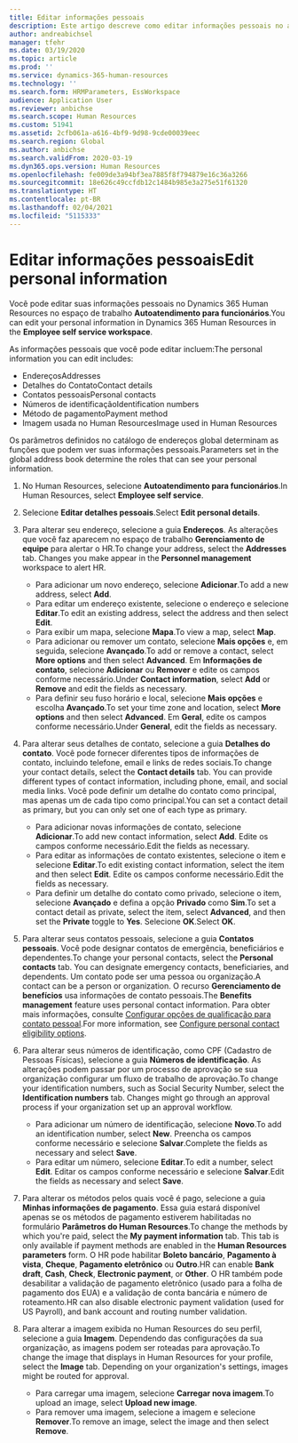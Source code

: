 ```yaml
---
title: Editar informações pessoais
description: Este artigo descreve como editar informações pessoais no autoatendimento para funcionários e gerentes.
author: andreabichsel
manager: tfehr
ms.date: 03/19/2020
ms.topic: article
ms.prod: ''
ms.service: dynamics-365-human-resources
ms.technology: ''
ms.search.form: HRMParameters, EssWorkspace
audience: Application User
ms.reviewer: anbichse
ms.search.scope: Human Resources
ms.custom: 51941
ms.assetid: 2cfb061a-a616-4bf9-9d98-9cde00039eec
ms.search.region: Global
ms.author: anbichse
ms.search.validFrom: 2020-03-19
ms.dyn365.ops.version: Human Resources
ms.openlocfilehash: fe009de3a94bf3ea7885f8f794879e16c36a3266
ms.sourcegitcommit: 18e626c49ccfdb12c1484b985e3a275e51f61320
ms.translationtype: HT
ms.contentlocale: pt-BR
ms.lasthandoff: 02/04/2021
ms.locfileid: "5115333"
---
```

# <a name="edit-personal-information"></a><span data-ttu-id="81480-103">Editar informações pessoais</span><span class="sxs-lookup"><span data-stu-id="81480-103">Edit personal information</span></span>

<span data-ttu-id="81480-104">Você pode editar suas informações pessoais no Dynamics 365 Human Resources no espaço de trabalho **Autoatendimento para funcionários**.</span><span class="sxs-lookup"><span data-stu-id="81480-104">You can edit your personal information in Dynamics 365 Human Resources in the **Employee self service workspace**.</span></span>

<span data-ttu-id="81480-105">As informações pessoais que você pode editar incluem:</span><span class="sxs-lookup"><span data-stu-id="81480-105">The personal information you can edit includes:</span></span>

- <span data-ttu-id="81480-106">Endereços</span><span class="sxs-lookup"><span data-stu-id="81480-106">Addresses</span></span>
- <span data-ttu-id="81480-107">Detalhes do Contato</span><span class="sxs-lookup"><span data-stu-id="81480-107">Contact details</span></span>
- <span data-ttu-id="81480-108">Contatos pessoais</span><span class="sxs-lookup"><span data-stu-id="81480-108">Personal contacts</span></span>
- <span data-ttu-id="81480-109">Números de identificação</span><span class="sxs-lookup"><span data-stu-id="81480-109">Identification numbers</span></span>
- <span data-ttu-id="81480-110">Método de pagamento</span><span class="sxs-lookup"><span data-stu-id="81480-110">Payment method</span></span>
- <span data-ttu-id="81480-111">Imagem usada no Human Resources</span><span class="sxs-lookup"><span data-stu-id="81480-111">Image used in Human Resources</span></span>

<span data-ttu-id="81480-112">Os parâmetros definidos no catálogo de endereços global determinam as funções que podem ver suas informações pessoais.</span><span class="sxs-lookup"><span data-stu-id="81480-112">Parameters set in the global address book determine the roles that can see your personal information.</span></span>

1. <span data-ttu-id="81480-113">No Human Resources, selecione **Autoatendimento para funcionários**.</span><span class="sxs-lookup"><span data-stu-id="81480-113">In Human Resources, select **Employee self service**.</span></span>

2. <span data-ttu-id="81480-114">Selecione **Editar detalhes pessoais**.</span><span class="sxs-lookup"><span data-stu-id="81480-114">Select **Edit personal details**.</span></span>

3. <span data-ttu-id="81480-115">Para alterar seu endereço, selecione a guia **Endereços**. As alterações que você faz aparecem no espaço de trabalho **Gerenciamento de equipe** para alertar o HR.</span><span class="sxs-lookup"><span data-stu-id="81480-115">To change your address, select the **Addresses** tab. Changes you make appear in the **Personnel management** workspace to alert HR.</span></span> 

    - <span data-ttu-id="81480-116">Para adicionar um novo endereço, selecione **Adicionar**.</span><span class="sxs-lookup"><span data-stu-id="81480-116">To add a new address, select **Add**.</span></span>
    - <span data-ttu-id="81480-117">Para editar um endereço existente, selecione o endereço e selecione **Editar**.</span><span class="sxs-lookup"><span data-stu-id="81480-117">To edit an existing address, select the address and then select **Edit**.</span></span>
    - <span data-ttu-id="81480-118">Para exibir um mapa, selecione **Mapa**.</span><span class="sxs-lookup"><span data-stu-id="81480-118">To view a map, select **Map**.</span></span>
    - <span data-ttu-id="81480-119">Para adicionar ou remover um contato, selecione **Mais opções** e, em seguida, selecione **Avançado**.</span><span class="sxs-lookup"><span data-stu-id="81480-119">To add or remove a contact, select **More options** and then select **Advanced**.</span></span> <span data-ttu-id="81480-120">Em **Informações de contato**, selecione **Adicionar** ou **Remover** e edite os campos conforme necessário.</span><span class="sxs-lookup"><span data-stu-id="81480-120">Under **Contact information**, select **Add** or **Remove** and edit the fields as necessary.</span></span>
    - <span data-ttu-id="81480-121">Para definir seu fuso horário e local, selecione **Mais opções** e escolha **Avançado**.</span><span class="sxs-lookup"><span data-stu-id="81480-121">To set your time zone and location, select **More options** and then select **Advanced**.</span></span> <span data-ttu-id="81480-122">Em **Geral**, edite os campos conforme necessário.</span><span class="sxs-lookup"><span data-stu-id="81480-122">Under **General**, edit the fields as necessary.</span></span>

4. <span data-ttu-id="81480-123">Para alterar seus detalhes de contato, selecione a guia **Detalhes do contato**. Você pode fornecer diferentes tipos de informações de contato, incluindo telefone, email e links de redes sociais.</span><span class="sxs-lookup"><span data-stu-id="81480-123">To change your contact details, select the **Contact details** tab. You can provide different types of contact information, including phone, email, and social media links.</span></span> <span data-ttu-id="81480-124">Você pode definir um detalhe do contato como principal, mas apenas um de cada tipo como principal.</span><span class="sxs-lookup"><span data-stu-id="81480-124">You can set a contact detail as primary, but you can only set one of each type as primary.</span></span> 

    - <span data-ttu-id="81480-125">Para adicionar novas informações de contato, selecione **Adicionar**.</span><span class="sxs-lookup"><span data-stu-id="81480-125">To add new contact information, select **Add**.</span></span> <span data-ttu-id="81480-126">Edite os campos conforme necessário.</span><span class="sxs-lookup"><span data-stu-id="81480-126">Edit the fields as necessary.</span></span>
    - <span data-ttu-id="81480-127">Para editar as informações de contato existentes, selecione o item e selecione **Editar**.</span><span class="sxs-lookup"><span data-stu-id="81480-127">To edit existing contact information, select the item and then select **Edit**.</span></span> <span data-ttu-id="81480-128">Edite os campos conforme necessário.</span><span class="sxs-lookup"><span data-stu-id="81480-128">Edit the fields as necessary.</span></span>
    - <span data-ttu-id="81480-129">Para definir um detalhe do contato como privado, selecione o item, selecione **Avançado** e defina a opção **Privado** como **Sim**.</span><span class="sxs-lookup"><span data-stu-id="81480-129">To set a contact detail as private, select the item, select **Advanced**, and then set the **Private** toggle to **Yes**.</span></span> <span data-ttu-id="81480-130">Selecione **OK**.</span><span class="sxs-lookup"><span data-stu-id="81480-130">Select **OK**.</span></span>
  
5. <span data-ttu-id="81480-131">Para alterar seus contatos pessoais, selecione a guia **Contatos pessoais**. Você pode designar contatos de emergência, beneficiários e dependentes.</span><span class="sxs-lookup"><span data-stu-id="81480-131">To change your personal contacts, select the **Personal contacts** tab. You can designate emergency contacts, beneficiaries, and dependents.</span></span> <span data-ttu-id="81480-132">Um contato pode ser uma pessoa ou organização.</span><span class="sxs-lookup"><span data-stu-id="81480-132">A contact can be a person or organization.</span></span> <span data-ttu-id="81480-133">O recurso **Gerenciamento de benefícios** usa informações de contato pessoais.</span><span class="sxs-lookup"><span data-stu-id="81480-133">The **Benefits management** feature uses personal contact information.</span></span> <span data-ttu-id="81480-134">Para obter mais informações, consulte [Configurar opções de qualificação para contato pessoal](hr-benefits-setup-contact-eligibility-options.md).</span><span class="sxs-lookup"><span data-stu-id="81480-134">For more information, see [Configure personal contact eligibility options](hr-benefits-setup-contact-eligibility-options.md).</span></span>

6. <span data-ttu-id="81480-135">Para alterar seus números de identificação, como CPF (Cadastro de Pessoas Físicas), selecione a guia **Números de identificação**. As alterações podem passar por um processo de aprovação se sua organização configurar um fluxo de trabalho de aprovação.</span><span class="sxs-lookup"><span data-stu-id="81480-135">To change your identification numbers, such as Social Security Number, select the **Identification numbers** tab. Changes might go through an approval process if your organization set up an approval workflow.</span></span>

    - <span data-ttu-id="81480-136">Para adicionar um número de identificação, selecione **Novo**.</span><span class="sxs-lookup"><span data-stu-id="81480-136">To add an identification number, select **New**.</span></span> <span data-ttu-id="81480-137">Preencha os campos conforme necessário e selecione **Salvar**.</span><span class="sxs-lookup"><span data-stu-id="81480-137">Complete the fields as necessary and select **Save**.</span></span>
    - <span data-ttu-id="81480-138">Para editar um número, selecione **Editar**.</span><span class="sxs-lookup"><span data-stu-id="81480-138">To edit a number, select **Edit**.</span></span> <span data-ttu-id="81480-139">Editar os campos conforme necessário e selecione **Salvar**.</span><span class="sxs-lookup"><span data-stu-id="81480-139">Edit the fields as necessary and select **Save**.</span></span>

7. <span data-ttu-id="81480-140">Para alterar os métodos pelos quais você é pago, selecione a guia **Minhas informações de pagamento**. Essa guia estará disponível apenas se os métodos de pagamento estiverem habilitadas no formulário **Parâmetros do Human Resources**.</span><span class="sxs-lookup"><span data-stu-id="81480-140">To change the methods by which you're paid, select the **My payment information** tab. This tab is only available if payment methods are enabled in the **Human Resources parameters** form.</span></span> <span data-ttu-id="81480-141">O HR pode habilitar **Boleto bancário**, **Pagamento à vista**, **Cheque**, **Pagamento eletrônico** ou **Outro**.</span><span class="sxs-lookup"><span data-stu-id="81480-141">HR can enable **Bank draft**, **Cash**, **Check**, **Electronic payment**, or **Other**.</span></span> <span data-ttu-id="81480-142">O HR também pode desabilitar a validação de pagamento eletrônico (usado para a folha de pagamento dos EUA) e a validação de conta bancária e número de roteamento.</span><span class="sxs-lookup"><span data-stu-id="81480-142">HR can also disable electronic payment validation (used for US Payroll), and bank account and routing number validation.</span></span>

8. <span data-ttu-id="81480-143">Para alterar a imagem exibida no Human Resources do seu perfil, selecione a guia **Imagem**. Dependendo das configurações da sua organização, as imagens podem ser roteadas para aprovação.</span><span class="sxs-lookup"><span data-stu-id="81480-143">To change the image that displays in Human Resources for your profile, select the **Image** tab. Depending on your organization's settings, images might be routed for approval.</span></span>

    - <span data-ttu-id="81480-144">Para carregar uma imagem, selecione **Carregar nova imagem**.</span><span class="sxs-lookup"><span data-stu-id="81480-144">To upload an image, select **Upload new image**.</span></span>
    - <span data-ttu-id="81480-145">Para remover uma imagem, selecione a imagem e selecione **Remover**.</span><span class="sxs-lookup"><span data-stu-id="81480-145">To remove an image, select the image and then select **Remove**.</span></span>

